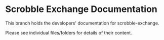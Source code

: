 # Scrobble Exchange Documentation

This branch holds the developers' documentation for scrobble-exchange.

Please see individual files/folders for details of their content.